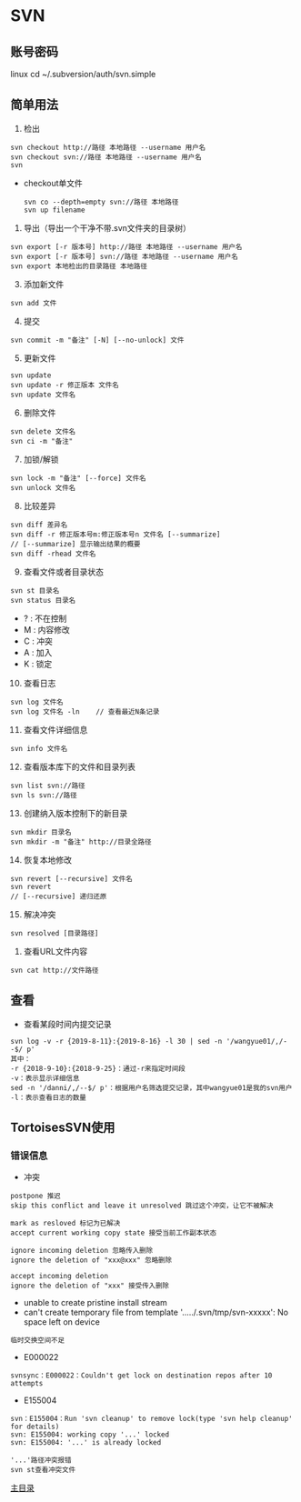 # SVN

## 账号密码
linux cd ~/.subversion/auth/svn.simple

## 简单用法
1. 检出
```
svn checkout http://路径 本地路径 --username 用户名
svn checkout svn://路径 本地路径 --username 用户名
svn 
```
  - checkout单文件
    ```
    svn co --depth=empty svn://路径 本地路径
    svn up filename
    ```
1. 导出（导出一个干净不带.svn文件夹的目录树）
```
svn export [-r 版本号] http://路径 本地路径 --username 用户名
svn export [-r 版本号] svn://路径 本地路径 --username 用户名
svn export 本地检出的目录路径 本地路径
```
3. 添加新文件
```
svn add 文件
```
4. 提交
```
svn commit -m "备注" [-N] [--no-unlock] 文件
```
5. 更新文件
```
svn update
svn update -r 修正版本 文件名
svn update 文件名
```
6. 删除文件
```
svn delete 文件名
svn ci -m "备注"
```
7. 加锁/解锁
```
svn lock -m "备注" [--force] 文件名
svn unlock 文件名
```
8. 比较差异
```
svn diff 差异名
svn diff -r 修正版本号m:修正版本号n 文件名 [--summarize]
// [--summarize] 显示输出结果的概要
svn diff -rhead 文件名
```
9. 查看文件或者目录状态
```
svn st 目录名
svn status 目录名
```
* ? : 不在控制
* M : 内容修改
* C : 冲突
* A : 加入
* K : 锁定
10. 查看日志
```
svn log 文件名
svn log 文件名 -ln    // 查看最近N条记录
```
11. 查看文件详细信息
```
svn info 文件名
```
12. 查看版本库下的文件和目录列表
```
svn list svn://路径
svn ls svn://路径
```
13. 创建纳入版本控制下的新目录
```
svn mkdir 目录名
svn mkdir -m "备注" http://目录全路径
```
14. 恢复本地修改
```
svn revert [--recursive] 文件名
svn revert 
// [--recursive] 递归还原
```
15. 解决冲突
```
svn resolved [目录路径]
```
1.  查看URL文件内容
```
svn cat http://文件路径
```

## 查看
- 查看某段时间内提交记录
```
svn log -v -r {2019-8-11}:{2019-8-16} -l 30 | sed -n '/wangyue01/,/--$/ p'
其中：
-r {2018-9-10}:{2018-9-25}：通过-r来指定时间段
-v：表示显示详细信息
sed -n '/danni/,/--$/ p'：根据用户名筛选提交记录，其中wangyue01是我的svn用户
-l：表示查看日志的数量
```

## TortoisesSVN使用
### 错误信息
- 冲突
```
postpone 推迟
skip this conflict and leave it unresolved 跳过这个冲突，让它不被解决

mark as resloved 标记为已解决
accept current working copy state 接受当前工作副本状态

ignore incoming deletion 忽略传入删除
ignore the deletion of "xxx@xxx" 忽略删除

accept incoming deletion
ignore the deletion of "xxx" 接受传入删除
```

- unable to create pristine install stream
- can't create temporary file from template '...../.svn/tmp/svn-xxxxx': No space left on device
```
临时交换空间不足
```

- E000022
```
svnsync：E000022：Couldn't get lock on destination repos after 10 attempts
```

- E155004
```
svn：E155004：Run 'svn cleanup' to remove lock(type 'svn help cleanup' for details)
svn: E155004: working copy '...' locked
svn: E155004: '...' is already locked
```
```
'...'路径冲突报错
svn st查看冲突文件
```



[主目录](../../README.md)
